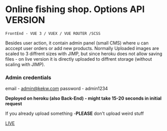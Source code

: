 # Online fishing shop. Options API VERSION
```
FrontEnd - VUE 3 / VUEX / VUE ROUTER /SCSS
```
Besides user action, it contain admin panel (small CMS) where u can acccept user orders or add new products. Normally Uploaded images are scaled to 3 diffrent sizes with JIMP, but since heroku does not allow saving files - on live version it is directly uploaded to diffrent storage (without scaling with JIMP).
### Admin credentials
email - admin@kekw.com
password - admin1234

**Deployed on heroku (also Back-End) - might take 15-20 seconds in initial request**

If you already upload something -**PLEASE** don't  upload weird stuff

[LIVE](https://taimen-shop-options.herokuapp.com/)
